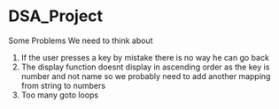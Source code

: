 # DSA_Project

Some Problems We need to think about 
1) If the user presses a key by mistake there is no way he can go back 
2) The display function doesnt display in ascending order as the key is number and not name so we probably need to add another mapping from string to numbers 
3) Too many goto loops 
